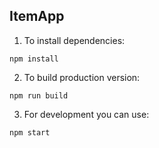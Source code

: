 ## ItemApp

1. To install dependencies:

`npm install`

2. To build production version:

`npm run build`

3. For development you can use:

`npm start`